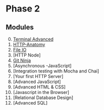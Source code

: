 # Phase 2

## Modules

0. [Terminal Advanced](./modules/Terminal-Advanced/README.md)
0. [HTTP-Anatomy](./modules/HTTP-Anatomy/README.md)
0. [File IO](./modules/File-IO/README.md)
0. [HTTP Node]
0. [Git Ninja](./modules/Git-Ninja/README.md)
0. [Asynchronous -JavaScript]
0. [Integration testing with Mocha and Chai]
0. [Your first HTTP Server]
0. [Advanced JavaScript]
0. [Advanced HTML & CSS]
0. [Javascript in the Browser]
0. [Relational Database Design]
0. [Advanced SQL]

